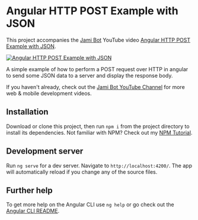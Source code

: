 # Angular HTTP POST Example with JSON

This project accompanies the [Jami Bot](https://jamibot.com) YouTube video [Angular HTTP POST Example with JSON](https://youtu.be/74X18AoZ2Gk).

[![Angular HTTP POST Example with JSON](https://img.youtube.com/vi/74X18AoZ2Gk/mqdefault.jpg)](https://youtu.be/74X18AoZ2Gk)

A simple example of how to perform a POST request over HTTP in angular to send some JSON data to a server and display the response body.

If you haven't already, check out the [Jami Bot YouTube Channel](https://youtube.com/c/JamiBot) for more web & mobile development videos.

## Installation

Download or clone this project, then run `npm i` from the project directory to install its dependencies. Not familiar with NPM? Check out my [NPM Tutorial](https://www.youtube.com/watch?v=mzs-N5hXGuQ).

## Development server

Run `ng serve` for a dev server. Navigate to `http://localhost:4200/`. The app will automatically reload if you change any of the source files.

## Further help

To get more help on the Angular CLI use `ng help` or go check out the [Angular CLI README](https://github.com/angular/angular-cli/blob/master/README.md).
